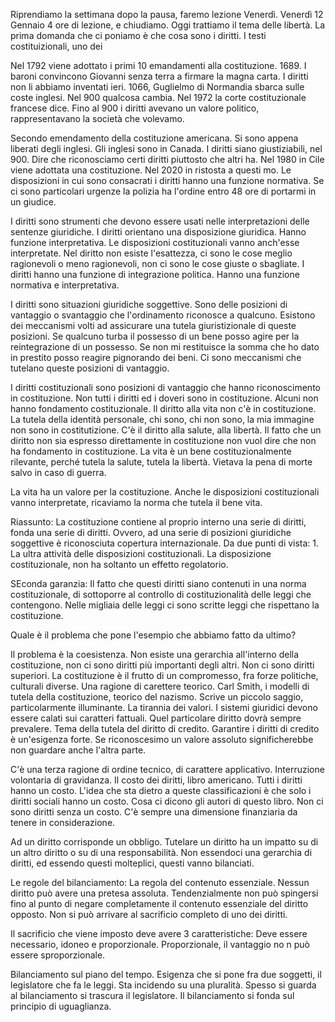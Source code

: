 Riprendiamo la settimana dopo la pausa, faremo lezione Venerdì. Venerdì 12 Gennaio 4 ore di lezione, e chiudiamo. Oggi trattiamo il tema delle libertà. La prima domanda che ci poniamo è che cosa sono i diritti. I testi costituizionali, uno dei 

Nel 1792 viene adottato i primi 10 emandamenti alla costituzione. 1689. I baroni convincono Giovanni senza terra a firmare la magna carta. I diritti non li abbiamo inventati ieri. 1066, Guglielmo di Normandia sbarca sulle coste inglesi. Nel 900 qualcosa cambia. Nel 1972 la corte costituzionale francese dice. Fino al 900 i diritti avevano un valore politico, rappresentavano la società che volevamo. 

Secondo emendamento della costituzione americana. Si sono appena liberati degli inglesi. Gli inglesi sono in Canada. I diritti siano giustiziabili, nel 900. Dire che riconosciamo certi diritti piuttosto che altri ha. Nel 1980 in Cile viene adottata una costituzione. Nel 2020 in ristosta a questi mo. Le disposizioni in cui sono consacrati i diritti hanno una funzione normativa. Se ci sono particolari urgenze la polizia ha l'ordine entro 48 ore di portarmi in un giudice.  

I diritti sono strumenti che devono essere usati nelle interpretazioni delle sentenze giuridiche. I diritti orientano una disposizione giuridica. Hanno funzione interpretativa. Le disposizioni costituzionali vanno anch'esse interpretate. Nel diritto non esiste l'esattezza, ci sono le cose meglio ragionevoli o meno ragionevoli, non ci sono le cose giuste o sbagliate. I diritti hanno una funzione di integrazione politica. Hanno una funzione normativa e interpretativa. 

I diritti sono situazioni giuridiche soggettive. Sono delle posizioni di vantaggio o svantaggio che l'ordinamento riconosce a qualcuno. Esistono dei meccanismi volti ad assicurare una tutela giuristizionale di queste posizioni. Se qualcuno turba il possesso di un bene posso agire per la reintegrazione di un possesso. Se non mi restituisce la somma che ho dato in prestito posso reagire pignorando dei beni. Ci sono meccanismi che tutelano queste posizioni di vantaggio. 

I diritti costituzionali sono posizioni di vantaggio che hanno riconoscimento in costituzione. Non tutti i diritti ed i doveri sono in costituzione. Alcuni non hanno fondamento costituzionale. Il diritto alla vita non c'è in costituzione. La tutela della identità personale, chi sono, chi non sono, la mia immagine non sono in costitutizione. C'è il diritto alla salute, alla libertà. Il fatto che un diritto non sia espresso direttamente in costituzione non vuol dire che non ha fondamento in costituzione. La vita è un bene costituzionalmente rilevante, perché tutela la salute, tutela la libertà. Vietava la pena di morte salvo in caso di guerra. 

La vita ha un valore per la costituzione. Anche le disposizioni costituzionali vanno interpretate, ricaviamo la norma che tutela il bene vita. 

Riassunto: La costituzione contiene al proprio interno una serie di diritti, fonda una serie di diritti. Ovvero, ad una serie di posizioni giuridiche soggettive è riconosciuta copertura internazionale. Da due punti di vista: 1. La ultra attività delle disposizioni costituzionali. La disposizione costituzionale, non ha soltanto un  effetto regolatorio.

SEconda garanzia: Il fatto che questi diritti siano contenuti in una norma costituzionale, di sottoporre al controllo di costituzionalità delle leggi che contengono. Nelle migliaia delle leggi ci sono scritte leggi che rispettano la costituzione. 

Quale è il problema che pone l'esempio che abbiamo fatto da ultimo?

Il problema è la coesistenza. Non esiste una gerarchia all'interno della costituzione, non ci sono diritti più importanti degli altri. Non ci sono diritti superiori. La costituzione è il frutto di un compromesso, fra forze politiche, culturali diverse. Una ragione di carettere teorico. Carl Smith, i modelli di tutela della costituzione, teorico del nazismo. Scrive un piccolo saggio, particolarmente illuminante. La tirannia dei valori. I sistemi giuridici devono essere calati sui caratteri fattuali. Quel particolare diritto dovrà sempre prevalere. Tema della tutela del diritto di credito. Garantire i diritti di credito è un'esigenza forte. Se riconoscesimo un valore assoluto significherebbe non guardare anche l'altra parte. 

C'è una terza ragione di ordine tecnico, di carattere applicativo. Interruzione volontaria di gravidanza. Il costo dei diritti, libro americano. Tutti i diritti hanno un costo. L'idea che sta dietro a queste classificazioni è che solo i diritti sociali hanno un costo. Cosa ci dicono gli autori di questo libro. Non ci sono diritti senza un costo. C'è sempre una dimensione finanziaria da tenere in considerazione. 

Ad un diritto corrisponde un obbligo. Tutelare un diritto ha un impatto su di un altro diritto o su di una responsabilità. Non essendoci una gerarchia di diritti, ed essendo questi molteplici, questi vanno bilanciati.

Le regole del bilanciamento: La regola del contenuto essenziale. Nessun diritto può avere una pretesa assoluta. Tendenzialmente non può spingersi fino al punto di negare completamente il contenuto essenziale del diritto opposto. Non si può arrivare al sacrificio completo di uno dei diritti.

Il sacrificio che viene imposto deve avere 3 caratteristiche: Deve essere necessario, idoneo e proporzionale. Proporzionale, il vantaggio no n può essere sproporzionale. 

Bilanciamento sul piano del tempo. Esigenza che si pone fra due soggetti, il legislatore che fa le leggi. Sta incidendo su una pluralità. Spesso si guarda al bilanciamento si trascura il legislatore. Il bilanciamento si fonda sul principio di uguaglianza.
